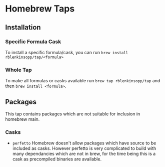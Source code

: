 # Homebrew Taps

## Installation

### Specific Formula Cask

To install a specific formula/cask, you can run `brew install rblenkinsopp/tap/<formula>`

### Whole Tap

To make all formulas or casks available run `brew tap rblenkinsopp/tap` and then `brew install <formula>`.

## Packages

This tap contains packages which are not suitable for inclusion in homebrew main.

### Casks

- `perfetto` Homebrew doesn't allow packages which have source to be included as casks. However perfetto is very complicated to build with many dependancies which are not in brew, for the time being this is a cask as precompiled binaries are available.
